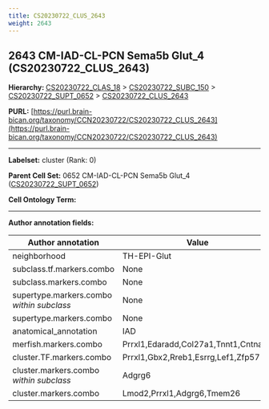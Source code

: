 ```yaml
---
title: CS20230722_CLUS_2643
weight: 2643
---
```

## 2643 CM-IAD-CL-PCN Sema5b Glut_4 (CS20230722_CLUS_2643)
<b>Hierarchy: </b>
[CS20230722_CLAS_18](../CS20230722_CLAS_18) >
[CS20230722_SUBC_150](../CS20230722_SUBC_150) >
[CS20230722_SUPT_0652](../CS20230722_SUPT_0652) >
[CS20230722_CLUS_2643](../CS20230722_CLUS_2643)

**PURL:** [https://purl.brain-bican.org/taxonomy/CCN20230722/CS20230722_CLUS_2643](https://purl.brain-bican.org/taxonomy/CCN20230722/CS20230722_CLUS_2643)

---


**Labelset:** cluster (Rank: 0)

**Parent Cell Set:** 0652 CM-IAD-CL-PCN Sema5b Glut_4 ([CS20230722_SUPT_0652](../CS20230722_SUPT_0652))



**Cell Ontology Term:** 

[MARKER GENES.]: #


---

[TRANSFERRED ANNOTATIONS.]: #


[AUTHOR ANNOTATION FIELDS.]: #


**Author annotation fields:**

| Author annotation | Value |
|-------------------|-------|
|neighborhood|TH-EPI-Glut|
|subclass.tf.markers.combo|None|
|subclass.markers.combo|None|
|supertype.markers.combo _within subclass_|None|
|supertype.markers.combo|None|
|anatomical_annotation|IAD|
|merfish.markers.combo|Prrxl1,Edaradd,Col27a1,Tnnt1,Cntnap3|
|cluster.TF.markers.combo|Prrxl1,Gbx2,Rreb1,Esrrg,Lef1,Zfp57|
|cluster.markers.combo _within subclass_|Adgrg6|
|cluster.markers.combo|Lmod2,Prrxl1,Adgrg6,Tmem26|
